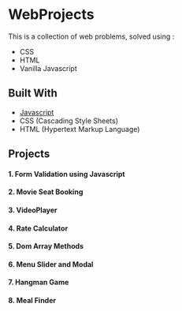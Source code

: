 # WebProjects

This is a collection of web problems, solved using :
 * CSS
 * HTML
 * Vanilla Javascript

## Built With

* [Javascript](MDNdeveloper.mozilla.org)
* CSS (Cascading Style Sheets)
* HTML (Hypertext Markup Language)

## Projects

#### 1. Form Validation using Javascript
#### 2. Movie Seat Booking
#### 3. VideoPlayer
#### 4. Rate Calculator
#### 5. Dom Array  Methods
#### 6. Menu Slider and Modal
#### 7. Hangman Game
#### 8. Meal Finder
